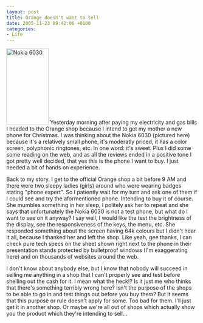 ```yaml
---
layout: post
title: Orange doesn't want to sell
date: 2005-11-23 09:42:06 +0100
categories:
- Life
---
```

<img src="https://content.rusiczki.net/blogpics/nokia_6030.jpg" width="111" height="200" alt="Nokia 6030" class="postimage" /> Yesterday morning after paying my electricity and gas bills I headed to the Orange shop because I intend to get my mother a new phone for Christmas. I was thinking about the Nokia 6030 (pictured here) because it's a relatively small phone, it's moderatly priced, it has a color screen, polyphonic ringtones, etc. In one word: it's sweet. Plus I did some some reading on the web, and as all the reviews ended in a positive tone I got pretty well decided, that yes this is the phone I want to buy. I just needed a bit of hands on experience.

Back to my story. I get to the official Orange shop a bit before 9 AM and there were two sleepy ladies (girls) around who were wearing badges stating "phone expert". So I patiently wait for my turn and ask one of them if I could see and try the aformentioned phone. Intending to buy it of course. She mumbles something in her sleep, I politely ask her to repeat and she says that unfortunately the Nokia 6030 is not a test phone, but what do I want to see on it anyway? I say well, I would like the test the brightness of the display, see the responsiveness of the keys, the menu, etc. She responded something about the screen having 64k colours but I didn't hear it all, because I thanked her and left the shop. Like yeah, gee thanks, I can check pure tech specs on the sheet shown right next to the phone in their presentation stands protected by bulletproof windows (I'm exaggerating here) and on thousands of websites around the web.

I don't know about anybody else, but I know that nobody will succeed in selling me anything in a shop that I can't properly see and test before shelling out the cash for it. I mean what the heck!? Is it just me who thinks that there's something terribly wrong here? Isn't the purpose of the shops to be able to go in and test things out before you buy them? But it seems that this purpose or rule doesn't apply for some. Too bad for them. I'll just get it in another shop. Or maybe we're all out of shops which actually show you the product which they're intending to sell...

